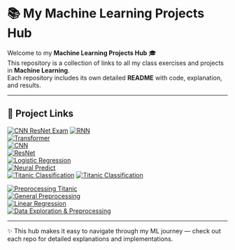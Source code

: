 # 📚 My Machine Learning Projects Hub

Welcome to my **Machine Learning Projects Hub** 🎓  
This repository is a collection of links to all my class exercises and projects in **Machine Learning**.  
Each repository includes its own detailed **README** with code, explanation, and results.  

---

## 🔗 Project Links

[![CNN ResNet Exam](https://img.shields.io/badge/🌐Vision%20Exam-blue)](https://github.com/FaNa-AI/Exam-MainVision-CNN-ResNet-Models)
[![RNN](https://img.shields.io/badge/🔁-RNN-blue)](https://github.com/FaNa-AI/RNN)  
[![Transformer](https://img.shields.io/badge/🔀-Transformer-darkred)](https://github.com/FaNa-AI/Transformer)  
[![CNN](https://img.shields.io/badge/🧠-CNN-orange)](https://github.com/FaNa-AI/CNN)  
[![ResNet](https://img.shields.io/badge/🖼️-ResNet-lightblue)](https://github.com/FaNa-AI/Resnet)  
[![Logistic Regression](https://img.shields.io/badge/📊-Logistic%20Regression-green)](https://github.com/FaNa-AI/logisticRegression)  
[![Neural Predict](https://img.shields.io/badge/🔮-Neural%20Predict-purple)](https://github.com/FaNa-AI/Neuralpredict)  
[![Titanic Classification](https://img.shields.io/badge/🛳️%20Neural%20Classification-Titanic-blue)](https://github.com/FaNa-AI/Neuralclassification-titanic)
[![Titanic Classification](https://img.shields.io/badge/🛳️-Neural%20Classification%20Titanic-blue)](https://github.com/FaNa-AI/Neuralclassification-titanic)

[![Preprocessing Titanic](https://img.shields.io/badge/⚙️-Preprocessing%20Titanic-lightgrey)](https://github.com/FaNa-AI/preprocessing-Titanic)  
[![General Preprocessing](https://img.shields.io/badge/🧹-Preprocessing-black)](https://github.com/FaNa-AI/preprocessing)  
[![Linear Regression](https://img.shields.io/badge/📈-Linear%20Regression-brown)](https://github.com/FaNa-AI/Linear-Regression)  
[![Data Exploration & Preprocessing](https://img.shields.io/badge/🔍-Data%20Exploration%20&%20Preprocessing-pink)](https://github.com/FaNa-AI/Data-exploration-and-preprocessing)  

---

✨ This hub makes it easy to navigate through my ML journey — check out each repo for detailed explanations and implementations.
